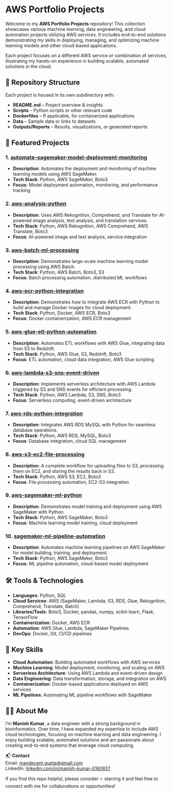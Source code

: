 # AWS Portfolio Projects

Welcome to my **AWS Portfolio Projects** repository! This collection showcases various machine learning, data engineering, and cloud automation projects utilizing AWS services. It includes end-to-end solutions demonstrating my skills in deploying, managing, and optimizing machine learning models and other cloud-based applications.

Each project focuses on a different AWS service or combination of services, illustrating my hands-on experience in building scalable, automated solutions in the cloud.

## 📁 Repository Structure

Each project is housed in its own subdirectory with:
- **README.md** – Project overview & insights
- **Scripts** – Python scripts or other relevant code
- **Dockerfiles** – If applicable, for containerized applications
- **Data** – Sample data or links to datasets
- **Outputs/Reports** – Results, visualizations, or generated reports

## 🌟 Featured Projects

### 1. [automate-sagemaker-model-deployment-monitoring](automate-sagemaker-model-deployment-monitoring/README.md)
- **Description**: Automates the deployment and monitoring of machine learning models using AWS SageMaker.
- **Tech Stack**: Python, AWS SageMaker, Boto3
- **Focus**: Model deployment automation, monitoring, and performance tracking

### 2. [aws-analysis-python](aws-analysis-python/README.md)
- **Description**: Uses AWS Rekognition, Comprehend, and Translate for AI-powered image analysis, text analysis, and translation services.
- **Tech Stack**: Python, AWS Rekognition, AWS Comprehend, AWS Translate, Boto3
- **Focus**: AI-powered image and text analysis, service integration

### 3. [aws-batch-ml-processing](aws-batch-ml-processing/README.md)
- **Description**: Demonstrates large-scale machine learning model processing using AWS Batch.
- **Tech Stack**: Python, AWS Batch, Boto3, S3
- **Focus**: Batch processing automation, distributed ML workflows

### 4. [aws-ecr-python-integration](aws-ecr-python-integration/README.md)
- **Description**: Demonstrates how to integrate AWS ECR with Python to build and manage Docker images for cloud deployment.
- **Tech Stack**: Python, Docker, AWS ECR, Boto3
- **Focus**: Docker containerization, AWS ECR management

### 5. [aws-glue-etl-python-automation](aws-glue-etl-python-automation/README.md)
- **Description**: Automates ETL workflows with AWS Glue, integrating data from S3 to Redshift.
- **Tech Stack**: Python, AWS Glue, S3, Redshift, Boto3
- **Focus**: ETL automation, cloud data integration, AWS Glue scripting

### 6. [aws-lambda-s3-sns-event-driven](aws-lambda-s3-sns-event-driven/README.md)
- **Description**: Implements serverless architecture with AWS Lambda triggered by S3 and SNS events for efficient processing.
- **Tech Stack**: Python, AWS Lambda, S3, SNS, Boto3
- **Focus**: Serverless computing, event-driven architecture

### 7. [aws-rds-python-integration](aws-rds-python-integration/README.md)
- **Description**: Integrates AWS RDS MySQL with Python for seamless database operations.
- **Tech Stack**: Python, AWS RDS, MySQL, Boto3
- **Focus**: Database integration, cloud SQL management

### 8. [aws-s3-ec2-file-processing](aws-s3-ec2-file-processing/README.md)
- **Description**: A complete workflow for uploading files to S3, processing them on EC2, and storing the results back in S3.
- **Tech Stack**: Python, AWS S3, EC2, Boto3
- **Focus**: File processing automation, EC2-S3 integration

### 9. [aws-sagemaker-ml-python](aws-sagemaker-ml-python/README.md)
- **Description**: Demonstrates model training and deployment using AWS SageMaker with Python.
- **Tech Stack**: Python, AWS SageMaker, Boto3
- **Focus**: Machine learning model training, cloud deployment

### 10. [sagemaker-ml-pipeline-automation](sagemaker-ml-pipeline-automation/README.md)
- **Description**: Automates machine learning pipelines on AWS SageMaker for model building, training, and deployment.
- **Tech Stack**: Python, AWS SageMaker, Boto3
- **Focus**: ML pipeline automation, cloud-based model deployment

## 🛠️ Tools & Technologies

- **Languages**: Python, SQL
- **Cloud Services**: AWS (SageMaker, Lambda, S3, RDS, Glue, Rekognition, Comprehend, Translate, Batch)
- **Libraries/Tools**: Boto3, Docker, pandas, numpy, scikit-learn, Flask, TensorFlow
- **Containerization**: Docker, AWS ECR
- **Automation**: AWS Glue, Lambda, SageMaker Pipelines
- **DevOps**: Docker, Git, CI/CD pipelines

## 🚀 Key Skills

- **Cloud Automation**: Building automated workflows with AWS services
- **Machine Learning**: Model deployment, monitoring, and scaling on AWS
- **Serverless Architecture**: Using AWS Lambda and event-driven design
- **Data Engineering**: Data transformation, storage, and integration on AWS
- **Containerization**: Docker-based applications deployed on AWS services
- **ML Pipelines**: Automating ML pipeline workflows with SageMaker

## 👨‍💻 About Me

I’m **Manish Kumar**, a data engineer with a strong background in bioinformatics. Over time, I have expanded my expertise to include AWS cloud technologies, focusing on machine learning and data engineering. I enjoy building scalable, automated solutions and am passionate about creating end-to-end systems that leverage cloud computing.

📬 **Contact**  
Email: mandecent.gupta@gmail.com  
LinkedIn: [linkedin.com/in/manish-kumar-0160837](https://linkedin.com/in/manish-kumar-0160837)

If you find this repo helpful, please consider ⭐ starring it and feel free to connect with me for collaborations or opportunities!
